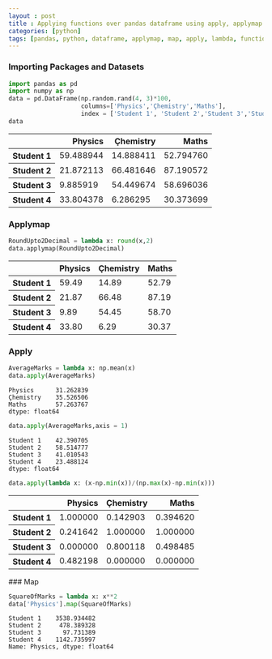 ```yaml
---
layout : post
title : Applying functions over pandas dataframe using apply, applymap and map
categories: [python]
tags: [pandas, python, dataframe, applymap, map, apply, lambda, function]
---
```

### Importing Packages and Datasets
```python
import pandas as pd
import numpy as np
data = pd.DataFrame(np.random.rand(4, 3)*100,
                    columns=['Physics','Çhemistry','Maths'],
                    index = ['Student 1', 'Student 2','Student 3','Student 4'])
data
```

<div class="table-responsive-sm">
<table class="table-sm table-hover table-striped table-condensed table-bordered">
<thead>
  <tr style="text-align: right;">
    <th></th>
    <th>Physics</th>
    <th>Çhemistry</th>
    <th>Maths</th>
  </tr>
</thead>
<tbody>
  <tr>
    <th>Student 1</th>
    <td>59.488944</td>
    <td>14.888411</td>
    <td>52.794760</td>
  </tr>
  <tr>
    <th>Student 2</th>
    <td>21.872113</td>
    <td>66.481646</td>
    <td>87.190572</td>
  </tr>
  <tr>
    <th>Student 3</th>
    <td>9.885919</td>
    <td>54.449674</td>
    <td>58.696036</td>
  </tr>
  <tr>
    <th>Student 4</th>
    <td>33.804378</td>
    <td>6.286295</td>
    <td>30.373699</td>
  </tr>
</tbody>
</table>
</div>


### Applymap

```python
RoundUpto2Decimal = lambda x: round(x,2)
data.applymap(RoundUpto2Decimal)
```


<div class="table-responsive-sm">
<table class="table-sm table-hover table-striped table-condensed table-bordered">
<thead>
  <tr style="text-align: right;">
    <th></th>
    <th>Physics</th>
    <th>Çhemistry</th>
    <th>Maths</th>
  </tr>
</thead>
<tbody>
  <tr>
    <th>Student 1</th>
    <td>59.49</td>
    <td>14.89</td>
    <td>52.79</td>
  </tr>
  <tr>
    <th>Student 2</th>
    <td>21.87</td>
    <td>66.48</td>
    <td>87.19</td>
  </tr>
  <tr>
    <th>Student 3</th>
    <td>9.89</td>
    <td>54.45</td>
    <td>58.70</td>
  </tr>
  <tr>
    <th>Student 4</th>
    <td>33.80</td>
    <td>6.29</td>
    <td>30.37</td>
  </tr>
</tbody>
</table>
</div>



### Apply

```python
AverageMarks = lambda x: np.mean(x)
data.apply(AverageMarks)
```
>
    Physics      31.262839
    Çhemistry    35.526506
    Maths        57.263767
    dtype: float64



```python
data.apply(AverageMarks,axis = 1)
```
>
    Student 1    42.390705
    Student 2    58.514777
    Student 3    41.010543
    Student 4    23.488124
    dtype: float64


```python
data.apply(lambda x: (x-np.min(x))/(np.max(x)-np.min(x)))
```
<div class="table-responsive-sm">
  <table class="table-sm table-hover table-striped table-condensed table-bordered">
  <thead>
    <tr style="text-align: right;">
      <th></th>
      <th>Physics</th>
      <th>Çhemistry</th>
      <th>Maths</th>
    </tr>
  </thead>
  <tbody>
    <tr>
      <th>Student 1</th>
      <td>1.000000</td>
      <td>0.142903</td>
      <td>0.394620</td>
    </tr>
    <tr>
      <th>Student 2</th>
      <td>0.241642</td>
      <td>1.000000</td>
      <td>1.000000</td>
    </tr>
    <tr>
      <th>Student 3</th>
      <td>0.000000</td>
      <td>0.800118</td>
      <td>0.498485</td>
    </tr>
    <tr>
      <th>Student 4</th>
      <td>0.482198</td>
      <td>0.000000</td>
      <td>0.000000</td>
    </tr>
  </tbody>
</table>

</div>
### Map

```python
SquareOfMarks = lambda x: x**2
data['Physics'].map(SquareOfMarks)
```
>
    Student 1    3538.934482
    Student 2     478.389328
    Student 3      97.731389
    Student 4    1142.735997
    Name: Physics, dtype: float64

